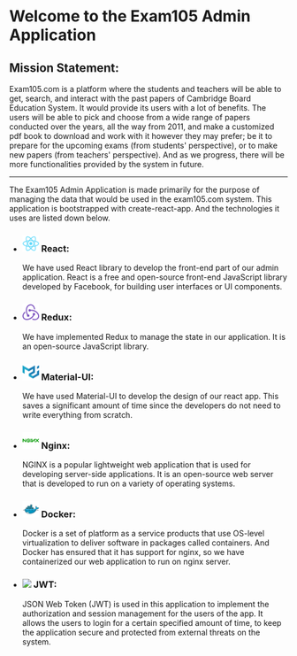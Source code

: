 # Welcome to the Exam105 Admin Application


## Mission Statement: 
Exam105.com is a platform where the students and teachers will be able to get, search, and interact with the past papers of Cambridge Board Education System. It would provide its users with a lot of benefits. The users will be able to pick and choose from a wide range of papers conducted over the years, all the way from 2011, and make a customized pdf book to download and work with it however they may prefer; be it to prepare for the upcoming exams (from students' perspective), or to make new papers (from teachers' perspective). And as we progress, there will be more functionalities provided by the system in future.

---

The Exam105 Admin Application is made primarily for the purpose of managing the data that would be used in the exam105.com system. This application is bootstrapped with create-react-app. And the technologies it uses are listed down below.
- ### <img src="https://github.com/devicons/devicon/blob/master/icons/react/react-original.svg" width="30"/> React:
   We have used React library to develop the front-end part of our admin application. React is a free and open-source front-end JavaScript library developed by Facebook, for building user interfaces or UI components.  
- ### <img src="https://github.com/devicons/devicon/blob/master/icons/redux/redux-original.svg" width="30"/> Redux:
   We have implemented Redux to manage the state in our application. It is an open-source JavaScript library.
- ### <img src="https://github.com/devicons/devicon/blob/master/icons/materialui/materialui-original.svg" width="30"/> Material-UI:
   We have used Material-UI to develop the design of our react app. This saves a significant amount of time since the developers do not need to write everything from scratch.
- ### <img src="https://github.com/devicons/devicon/blob/master/icons/nginx/nginx-original.svg" width="30"/> Nginx:
   NGINX is a popular lightweight web application that is used for developing server-side applications. It is an open-source web server that is developed to run on a variety of operating systems.
- ### <img src="https://github.com/devicons/devicon/blob/master/icons/docker/docker-original.svg" width="30"/> Docker: 
   Docker is a set of platform as a service products that use OS-level virtualization to deliver software in packages called containers. And Docker has ensured that it has support for nginx, so we have containerized our web application to run on nginx server. 
- ### <img src="https://cdn.worldvectorlogo.com/logos/jwt-3.svg" width="30"/> JWT:
   JSON Web Token (JWT) is used in this application to implement the authorization and session management for the users of the app. It allows the users to login for a certain specified amount of time, to keep the application secure and protected from external threats on the system.
